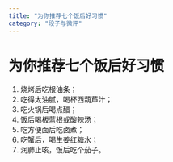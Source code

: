 ```yaml
---
title: "为你推荐七个饭后好习惯"
category: "段子与微评"
---
```

# 为你推荐七个饭后好习惯

1. 烧烤后吃根油条；
2. 吃得太油腻，喝杯西葫芦汁；
3. 吃火锅后喝点醋；
4. 饭后喝板蓝根或酸辣汤；
5. 吃方便面后吃卤煮；
6. 吃蟹后，喝生姜红糖水；
7. 润肺止咳，饭后吃个茄子。

